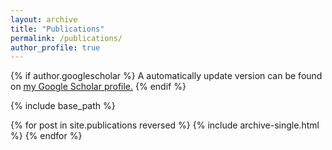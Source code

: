 ```yaml
---
layout: archive
title: "Publications"
permalink: /publications/
author_profile: true
---
```


{% if author.googlescholar %}
  A automatically update version can be found on <u><a href="{{author.googlescholar}}">my Google Scholar profile</a>.</u>
{% endif %}

{% include base_path %}

{% for post in site.publications reversed %}
  {% include archive-single.html %}
{% endfor %}
